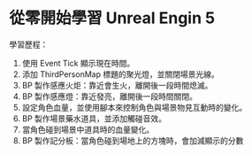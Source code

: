 # 從零開始學習 Unreal Engin 5

學習歷程：
1. 使用 Event Tick 顯示現在時間。
2. 添加 ThirdPersonMap 標題的聚光燈，並關閉場景光線。
3. BP 製作感應火炬：靠近會生火，離開後一段時間熄滅。
4. BP 製作感應燈：靠近發亮，離開後一段時間關閉。
5. 設定角色血量，並使用腳本來控制角色與場景物見互動時的變化。
6. BP 製作場景藥水道具，並添加觸碰音效。
7. 當角色碰到場景中道具時的血量變化。
8. BP 製作記分板：當角色碰到場地上的方塊時，會加減顯示的分數